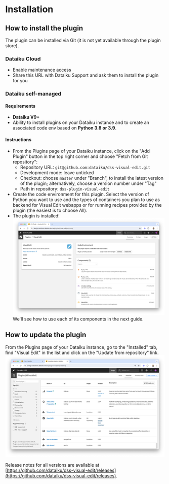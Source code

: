 # Installation

## How to install the plugin

The plugin can be installed via Git (it is not yet available through the plugin store).

### Dataiku Cloud

* Enable maintenance access
* Share this URL with Dataiku Support and ask them to install the plugin for you

### Dataiku self-managed

#### Requirements

* **Dataiku V9+**
* Ability to install plugins on your Dataiku instance and to create an associated code env based on **Python 3.8 or 3.9**.

#### Instructions

* From the Plugins page of your Dataiku instance, click on the "Add Plugin" button in the top right corner and choose "Fetch from Git repository":
  * Repository URL: `git@github.com:dataiku/dss-visual-edit.git`
  * Development mode: leave unticked
  * Checkout: choose `master` under "Branch", to install the latest version of the plugin; alternatively, choose a version number under "Tag"
  * Path in repository: `dss-plugin-visual-edit`
* Create the code environment for this plugin. Select the version of Python you want to use and the types of containers you plan to use as backend for Visual Edit webapps or for running recipes provided by the plugin (the easiest is to choose All).
* The plugin is installed! ![](plugin_installed.png) We'll see how to use each of its components in the next guide.

## How to update the plugin

From the Plugins page of your Dataiku instance, go to the "Installed" tab, find "Visual Edit" in the list and click on the "Update from repository" link. ![](update_plugin_git.png)

Release notes for all versions are available at [https://github.com/dataiku/dss-visual-edit/releases](https://github.com/dataiku/dss-visual-edit/releases).
